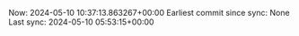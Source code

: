 Now: 2024-05-10 10:37:13.863267+00:00 Earliest commit since sync: None Last sync: 2024-05-10 05:53:15+00:00
